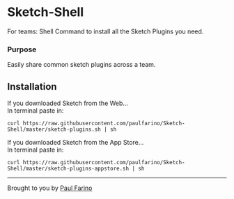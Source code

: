 # Sketch-Shell
For teams: Shell Command to install all the Sketch Plugins you need.

### Purpose
Easily share common sketch plugins across a team.

## Installation
If you downloaded Sketch from the Web...  
In terminal paste in:

    curl https://raw.githubusercontent.com/paulfarino/Sketch-Shell/master/sketch-plugins.sh | sh
    
If you downloaded Sketch from the App Store...  
In terminal paste in:

    curl https://raw.githubusercontent.com/paulfarino/Sketch-Shell/master/sketch-plugins-appstore.sh | sh

-------------
Brought to you by [Paul Farino](https://github.com/paulfarino)
